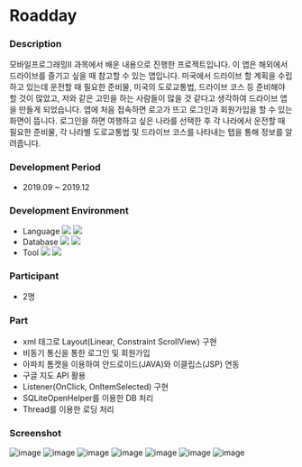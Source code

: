 # Roadday

### Description
모바일프로그래밍II 과목에서 배운 내용으로 진행한 프로젝트입니다. 이 앱은 해외에서 드라이브를 즐기고 싶을 때 참고할 수 있는 앱입니다. 미국에서 드라이브 할 계획을 수립하고 있는데 운전할 때 필요한 준비물, 미국의 도로교통법, 드라이브 코스 등 준비해야 할 것이 많았고, 저와 같은 고민을 하는 사람들이 많을 것 같다고 생각하여 드라이브 앱을 만들게 되었습니다. 앱에 처음 접속하면 로고가 뜨고 로그인과 회원가입을 할 수 있는 화면이 뜹니다. 로그인을 하면 여행하고 싶은 나라를 선택한 후 각 나라에서 운전할 때 필요한 준비물, 각 나라별 도로교통법 및 드라이브 코스를 나타내는 탭을 통해 정보를 알려줍니다. 

### Development Period
- 2019.09 ~ 2019.12

### Development Environment
- Language 
<img src="https://img.shields.io/badge/Java-007396?style=flat-square&logo=Java&logoColor=white"/></a>
<img src="https://img.shields.io/badge/JSP-3766AB?style=flat-square&logo=JSP&logoColor=white"/></a>
- Database 
<img src="https://img.shields.io/badge/MySQL-4479A1?style=flat-square&logo=MySQL&logoColor=white"/></a>
<img src="https://img.shields.io/badge/SQLite-003B57?style=flat-square&logo=SQLite&logoColor=white"/></a>
- Tool 
<img src="https://img.shields.io/badge/Android Studio-3DDC84?style=flat-square&logo=Android Studio&logoColor=white"/></a>
<img src="https://img.shields.io/badge/Eclipse IDE-2C2255?style=flat-square&logo=Eclipse IDE&logoColor=white"/></a>

### Participant
- 2명

### Part
- xml 태그로 Layout(Linear, Constraint ScrollView) 구현
- 비동기 통신을 통한 로그인 및 회원가입
- 아파치 톰캣을 이용하여 안드로이드(JAVA)와 이클립스(JSP) 연동
- 구글 지도 API 활용
- Listener(OnClick,  OnItemSelected) 구현
- SQLiteOpenHelper를 이용한 DB 처리
- Thread를 이용한 로딩 처리

### Screenshot
![image](https://user-images.githubusercontent.com/86348868/148526157-0dd91283-24e3-4908-ba98-c8d0bd609550.png)
![image](https://user-images.githubusercontent.com/86348868/148526178-8bb9e5bd-7b5b-4d7a-ab5e-124786b6ac68.png)
![image](https://user-images.githubusercontent.com/86348868/148526195-70ed1731-1195-418b-9bd1-499be8fb3af1.png)
![image](https://user-images.githubusercontent.com/86348868/148526213-5b9ba502-53a0-4dce-a511-668b48e4a7cd.png)
![image](https://user-images.githubusercontent.com/86348868/148526232-4a52d048-2000-449f-8dbf-c7d8fcfdb2e1.png)
![image](https://user-images.githubusercontent.com/86348868/148526246-eb6b8c4f-9575-4217-ae0f-1ec0554487dd.png)
![image](https://user-images.githubusercontent.com/86348868/148526268-43f36d8a-01a6-48f8-a5e8-e9c034e97fea.png)


